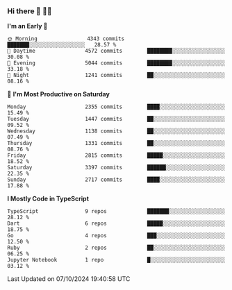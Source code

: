 ### Hi there 👋 🧑‍💻



<!--START_SECTION:waka-->
**I'm an Early 🐤** 

```text
🌞 Morning                4343 commits        ███████░░░░░░░░░░░░░░░░░░   28.57 % 
🌆 Daytime                4572 commits        ████████░░░░░░░░░░░░░░░░░   30.08 % 
🌃 Evening                5044 commits        ████████░░░░░░░░░░░░░░░░░   33.18 % 
🌙 Night                  1241 commits        ██░░░░░░░░░░░░░░░░░░░░░░░   08.16 % 
```
📅 **I'm Most Productive on Saturday** 

```text
Monday                   2355 commits        ████░░░░░░░░░░░░░░░░░░░░░   15.49 % 
Tuesday                  1447 commits        ██░░░░░░░░░░░░░░░░░░░░░░░   09.52 % 
Wednesday                1138 commits        ██░░░░░░░░░░░░░░░░░░░░░░░   07.49 % 
Thursday                 1331 commits        ██░░░░░░░░░░░░░░░░░░░░░░░   08.76 % 
Friday                   2815 commits        █████░░░░░░░░░░░░░░░░░░░░   18.52 % 
Saturday                 3397 commits        ██████░░░░░░░░░░░░░░░░░░░   22.35 % 
Sunday                   2717 commits        ████░░░░░░░░░░░░░░░░░░░░░   17.88 % 
```


**I Mostly Code in TypeScript** 

```text
TypeScript               9 repos             ███████░░░░░░░░░░░░░░░░░░   28.12 % 
Dart                     6 repos             █████░░░░░░░░░░░░░░░░░░░░   18.75 % 
Go                       4 repos             ███░░░░░░░░░░░░░░░░░░░░░░   12.50 % 
Ruby                     2 repos             ██░░░░░░░░░░░░░░░░░░░░░░░   06.25 % 
Jupyter Notebook         1 repo              █░░░░░░░░░░░░░░░░░░░░░░░░   03.12 % 
```




 Last Updated on 07/10/2024 19:40:58 UTC
<!--END_SECTION:waka-->



